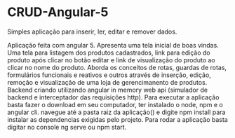 # CRUD-Angular-5
Simples aplicação para inserir, ler, editar e remover dados.

Aplicação feita com angular 5.
Apresenta uma tela inicial de boas vindas. Uma tela para listagem dos produtos cadastrados, link para edição do produto após clicar no botão editar e link de visualização do produto ao clicar no nome do produto.
Aborda os conceitos de rotas, guardas de rotas, formulários funcionais e reativos e outros através de inserção, edição, remoção e visualização de uma loja de gerencimanento de produtos.
Backend criando utilizando angular in memory web api (simulador de backend e interceptador das requisições http).
Para executar a aplicação basta fazer o download em seu computador, ter instalado o node, npm e o angular cli.
navegue até a pasta raiz da aplicação() e digite npm install para instalar as dependencias exigidas pelo projeto.
Para rodar a aplicação basta digitar no console ng serve ou npm start.

